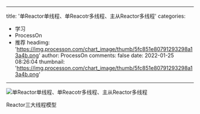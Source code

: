 
---
title: '单Reactor单线程、单Reacotr多线程、主从Reactor多线程'
categories: 
 - 学习
 - ProcessOn
 - 推荐
headimg: 'https://img.processon.com/chart_image/thumb/5fc851e80791293298a13a4b.png'
author: ProcessOn
comments: false
date: 2022-01-25 08:26:04
thumbnail: 'https://img.processon.com/chart_image/thumb/5fc851e80791293298a13a4b.png'
---

<div>   
<img class="thumb" alt="单Reactor单线程、单Reacotr多线程、主从Reactor多线程" src="https://img.processon.com/chart_image/thumb/5fc851e80791293298a13a4b.png" referrerpolicy="no-referrer">
<p>Reactor三大线程模型</p>  
</div>
            